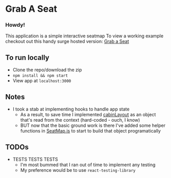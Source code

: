 # Grab A Seat

### Howdy!

This application is a simple interactive seatmap
To view a working example checkout out this handy surge hosted version: [Grab a Seat](http://graceful-limit.surge.sh/)

## To run locally

- Clone the repo/download the zip
- `npm install && npm start`
- View app at `localhost:3000`

## Notes

- I took a stab at implementing hooks to handle app state
  - As a result, to save time I implemented [cabinLayout](https://github.com/stpCollabr8nLstn/grab-a-seat/blob/3043f967c5b3bfd5c7d51f36f1f94c9954215db4/src/context/SeatContext.js#L8) as an object that's read from the context (hard-coded - ouch, I know)
  - BUT now that the basic ground work is there I've added some helper functions in [SeatMap.js](https://github.com/stpCollabr8nLstn/grab-a-seat/blob/3043f967c5b3bfd5c7d51f36f1f94c9954215db4/src/utils/SeatMap.js#L67) to start to build that object programatically

## TODOs

- TESTS TESTS TESTS
  - I'm most bummed that I ran out of time to implement any testing
  - My preference would be to use `react-testing-library`
